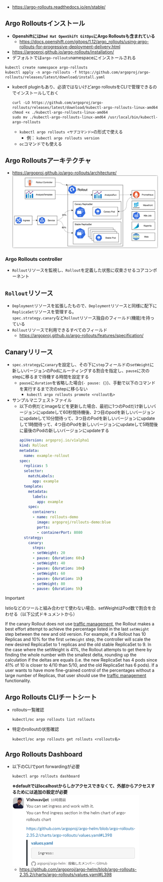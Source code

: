 - https://argo-rollouts.readthedocs.io/en/stable/

## Argo Rolloutsインストール
- **Openshiftには`Red Hat OpenShift GitOps`にArgo Rolloutsも含まれている**
  - https://docs.openshift.com/gitops/1.12/argo_rollouts/using-argo-rollouts-for-progressive-deployment-delivery.html
- https://argoproj.github.io/argo-rollouts/installation/
- デフォルトでは`argo-rollouts`namespaceにインストールされる
```shell
kubectl create namespace argo-rollouts
kubectl apply -n argo-rollouts -f https://github.com/argoproj/argo-rollouts/releases/latest/download/install.yaml
```
- kubectl pluginもあり、必須ではないけどargo rolloutsをCLIで管理できるのでインストールしておく  
  ```shell
  curl -LO https://github.com/argoproj/argo-rollouts/releases/latest/download/kubectl-argo-rollouts-linux-amd64
  chmod +x ./kubectl-argo-rollouts-linux-amd64
  sudo mv ./kubectl-argo-rollouts-linux-amd64 /usr/local/bin/kubectl-argo-rollouts
  ```
  - `kubectl argo rollouts <サブコマンド>`の形式で使える
    - 例： `kubectl argo rollouts version`
  - `oc`コマンドでも使える

## Argo Rolloutsアーキテクチャ
- https://argoproj.github.io/argo-rollouts/architecture/
![](./image/architecture.jpg)

### Argo Rollouts controller
- `Rollout`リソースを監視し、`Rollout`を定義した状態に収束させるコアコンポーネント

## `Rollout`リソース
- `Deployment`リソースを拡張したもので、`Deployment`リソースと同様に配下に`ReplicaSet`リソースを管理する。  
  `spec.strategy.canary`など`Rollout`リソース独自のフィールド(機能)を持っている
- `Rollout`リソースで利用できるすべてのフィールド
  - https://argoproj.github.io/argo-rollouts/features/specification/

## Canaryリリース
- `spec.strategy`に`canary`を設定し、その下に`step`フィールドの`setWeight`に新しいバージョンのPodにルーティングする割合を指定し、`pause`に次のstepに移るまで待機する時間を設定する
  - `pause`に`duration`を省略した場合(`- pause: {}`)、手動で以下のコマンドを実行するまで次のstepに移らない
    - `kubectl argo rollouts promote <rollout名>`
- サンプルマニフェストファイル  
  - 以下の例だとimageなどを更新した場合、最初に1つのPodだけ新しいバージョンにupdateして60秒間待機後、2つ目のpodを新しいバージョンにupdateして10分間待って、3つ目のPodを新しいバージョンにupdateして1時間待って、4つ目のPodを新しいバージョンにupdateして5時間後に最後のPodの新しいバージョンにupdateする
    ```yaml
    apiVersion: argoproj.io/v1alpha1
    kind: Rollout
    metadata:
      name: example-rollout
    spec:
      replicas: 5
      selector:
        matchLabels:
          app: example
      template:
        metadata:
          labels:
            app: example
        spec:
          containers:
          - name: rollouts-demo
            image: argoproj/rollouts-demo:blue
            ports:
            - containerPort: 8080
      strategy:
        canary:
          steps:
          - setWeight: 20
          - pause: {duration: 60s}
          - setWeight: 40
          - pause: {duration: 10m}
          - setWeight: 60
          - pause: {duration: 1h}
          - setWeight: 80
          - pause: {duration: 5h}
    ```
> [!IMPORTANT]
> Istioなどのツールと組み合わせて使わない場合、setWeightはPod数で割合を合わせる（以下公式ドキュメントから）
> 
> If the canary Rollout does not use [traffic management](https://argoproj.github.io/argo-rollouts/features/traffic-management/), the Rollout makes a best effort attempt to achieve the percentage listed in the last `setWeight` step between the new and old version. For example, if a Rollout has 10 Replicas and 10% for the first `setWeight` step, the controller will scale the new desired ReplicaSet to 1 replicas and the old stable ReplicaSet to 9. In the case where the setWeight is 41%, the Rollout attempts to get there by finding the whole number with the smallest delta, rounding up the calculation if the deltas are equals (i.e. the new ReplicaSet has 4 pods since 41% of 10 is closer to 4/10 than 5/10, and the old ReplicaSet has 6 pods). If a user wants to have more fine-grained control of the percentages without a large number of Replicas, that user should use the [traffic management](https://argoproj.github.io/argo-rollouts/features/traffic-management/) functionality.

## Argo Rollouts CLIチートシート
- rollouts一覧確認  
  ```shell
  kubectl/oc argo rollouts list rollouts
  ```
- 特定のrolloutの状態確認  
  ```shell
  kubectl/oc argo rollouts get rollouts <rollouts名>
  ```

## Argo Rollouts Dashboard
- 以下のCLIでport forwardingが必要  
  ```shell
  kubectl argo rollouts dashboard
  ```
  **※defaultではlocalhostからしかアクセスできなくて、外部からアクセスするためには追加の設定が必要**
  ![alt text](./image/image.png)  
  - https://github.com/argoproj/argo-helm/blob/argo-rollouts-2.35.2/charts/argo-rollouts/values.yaml#L398